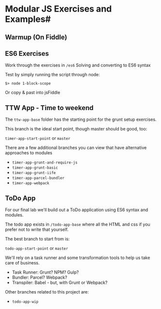 # Modular JS Exercises and Examples# 

## Warmup (On Fiddle) ##

## ES6 Exercises ##

Work through the exercises in `/es6`
Solving and converting to ES6 syntax

Test by simply running the script through node:

```
$> node 1-block-scope
```

Or copy & past into jsFiddle

## TTW App - Time to weekend ##

The `ttw-app-base` folder has the starting point for the grunt setup exercises.

This branch is the ideal start point, though master should be good, too:

`timer-app-start-point` or `master`

There are a few additional branches you can view that have alternative  approaches to modules

* `timer-app-grunt-and-require-js`
* `timer-app-grunt-basic`
* `timer-app-grunt-iife`
* `timer-app-parcel-bundler`
* `timer-app-webpack`

## ToDo App ##

For our final lab we'll build out a ToDo application using ES6 syntax and modules.

The todo app exists in `/todo-app-base` where all the HTML and css if you prefer not to write that yourself.

The best branch to start from is:

`todo-app-start-point` or `master`

We'll rely on a task runner and some transformation tools to help us take care of business.

* Task Runner: Grunt? NPM? Gulp?
* Bundler: Parcel? Webpack?
* Transpiler: Babel - but, with Grunt or Webpack?

Other branches related to this project are:

* `todo-app-wip`


